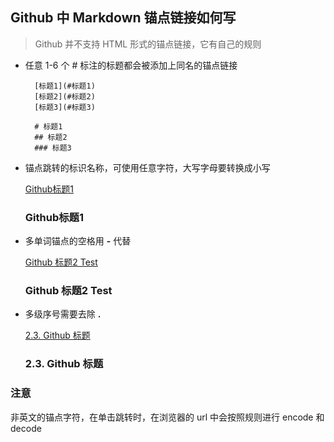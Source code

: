 ##  Github 中 Markdown 锚点链接如何写
> Github 并不支持 HTML 形式的锚点链接，它有自己的规则

- 任意 1-6 个 # 标注的标题都会被添加上同名的锚点链接 
  
		[标题1](#标题1) 
    	[标题2](#标题2) 
    	[标题3](#标题3) 
    	
    	# 标题1
    	## 标题2
    	### 标题3

- 锚点跳转的标识名称，可使用任意字符，大写字母要转换成小写

  [Github标题1](#github标题1)

  ### Github标题1

- 多单词锚点的空格用 **-** 代替

  [Github 标题2 Test](#github-标题2-test)

  ### Github 标题2 Test

- 多级序号需要去除 **.**

  [2.3. Github 标题](#23-github-标题)

  ### 2.3. Github 标题



### 注意

非英文的锚点字符，在单击跳转时，在浏览器的 url 中会按照规则进行 encode 和 decode

